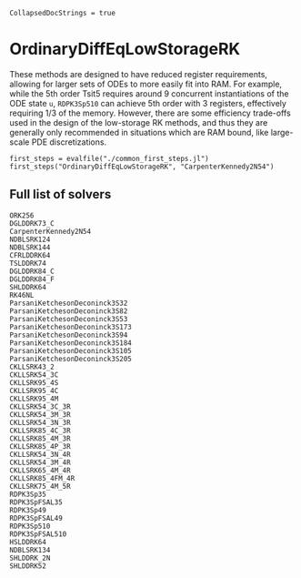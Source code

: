 ```@meta
CollapsedDocStrings = true
```
# OrdinaryDiffEqLowStorageRK

These methods are designed to have reduced register requirements, allowing for larger sets of ODEs to more
easily fit into RAM. For example, while the 5th order Tsit5 requires around 9 concurrent instantiations of the
ODE state `u`, `RDPK3Sp510` can achieve 5th order with 3 registers, effectively requiring 1/3 of the memory.
However, there are some efficiency trade-offs used in the design of the low-storage RK methods, and thus they
are generally only recommended in situations which are RAM bound, like large-scale PDE discretizations.

```@eval
first_steps = evalfile("./common_first_steps.jl")
first_steps("OrdinaryDiffEqLowStorageRK", "CarpenterKennedy2N54")
```

## Full list of solvers

```@docs
ORK256
DGLDDRK73_C
CarpenterKennedy2N54
NDBLSRK124
NDBLSRK144
CFRLDDRK64
TSLDDRK74
DGLDDRK84_C
DGLDDRK84_F
SHLDDRK64
RK46NL
ParsaniKetchesonDeconinck3S32
ParsaniKetchesonDeconinck3S82
ParsaniKetchesonDeconinck3S53
ParsaniKetchesonDeconinck3S173
ParsaniKetchesonDeconinck3S94
ParsaniKetchesonDeconinck3S184
ParsaniKetchesonDeconinck3S105
ParsaniKetchesonDeconinck3S205
CKLLSRK43_2
CKLLSRK54_3C
CKLLSRK95_4S
CKLLSRK95_4C
CKLLSRK95_4M
CKLLSRK54_3C_3R
CKLLSRK54_3M_3R
CKLLSRK54_3N_3R
CKLLSRK85_4C_3R
CKLLSRK85_4M_3R
CKLLSRK85_4P_3R
CKLLSRK54_3N_4R
CKLLSRK54_3M_4R
CKLLSRK65_4M_4R
CKLLSRK85_4FM_4R
CKLLSRK75_4M_5R
RDPK3Sp35
RDPK3SpFSAL35
RDPK3Sp49
RDPK3SpFSAL49
RDPK3Sp510
RDPK3SpFSAL510
HSLDDRK64
NDBLSRK134
SHLDDRK_2N
SHLDDRK52
```
